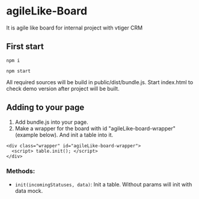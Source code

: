 # agileLike-Board
It is agile like board for internal project with vtiger CRM

## First start
```
npm i
```
```
npm start
```
All required sources will be build in public/dist/bundle.js. 
Start index.html to check demo version after project will be built.

## Adding to your page
1. Add bundle.js into your page.
1. Make a wrapper for the board with id "agileLike-board-wrapper" (example below). And init a table into it. 
```
<div class="wrapper" id="agileLike-board-wrapper">
  <script> table.init(); </script>
</div>
```
### Methods:

- `init(incomingStatuses, data)`: Init a table. Without params will init with data mock.
